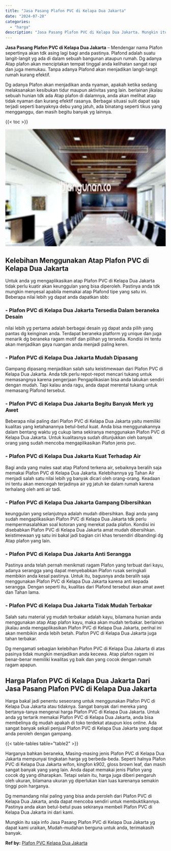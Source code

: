 ```yaml
---
title: "Jasa Pasang Plafon PVC di Kelapa Dua Jakarta"
date: "2024-07-28"
categories: 
  - "harga"
description: "Jasa Pasang Plafon PVC di Kelapa Dua Jakarta. Mungkin itu saja info Jasa Pasang Plafon PVC di Kelapa Dua Jakarta yg dapat kami uraikan, Mudah-mudahan berguna..."
---
```


**Jasa Pasang Plafon PVC di Kelapa Dua Jakarta** – Mendengar nama Plafon sepertinya akan tdk asing lagi bagi anda pastinya. Plafond adalah suatu langit-langit yg ada di dalam sebuah bangunan ataupun rumah. Dg adanya Atap plafon akan menciptakan tempat tinggal anda kelihatan sangat rapi dan juga memukau. Tanpa adanya Plafond akan menjadikan langit-langit rumah kurang efektif.

Dg adanya Plafon akan menjadikan anda nyaman, apakah ketika sedang melaksanakan kesibukan tidur maupun aktivitas yang lain. berlainan jikalau sebuah hunian tdk ada Atap plafon di dalamnya, anda akan melihat atap tidak nyaman dan kurang efektif rasanya. Berbagai situasi sulit dapat saja terjadi seperti banyaknya debu yang jatuh, ada binatang seperti tikus yang mengganggu, dan masih begitu banyak yg lainnya.

{{< toc >}}

![Jasa Pasang Plafon PVC di Kelapa Dua Jakarta](/images/flafond-pvc-murah13.png)

## Kelebihan Menggunakan Atap Plafon PVC di Kelapa Dua Jakarta

Untuk anda yg mengaplikasikan atap Plafon PVC di Kelapa Dua Jakarta tidak perlu kuatir akan keunggulan yang bisa diperoleh. Pastinya anda tdk mungkin menyesal apabila memakai atap Plafond tipe yang satu ini. Beberapa nilai lebih yg dapat anda dapatkan sbb:

### \- Plafon PVC di Kelapa Dua Jakarta Tersedia Dalam beraneka Desain

nilai lebih yg pertama adalah berbagai desain yg dapat anda pilih yang pantas dg keinginan anda. Terdapat beraneka platform yg unique dan juga menarik dg beraneka ragam motif dan pilihan yg tersedia. Kondisi ini tentu akan menjadikan gaya ruangan anda menjadi paling keren.

### \- Plafon PVC di Kelapa Dua Jakarta Mudah Dipasang

Gampang dipasang menjadikan salah satu keistimewaan dari Plafon PVC di Kelapa Dua Jakarta. Anda tdk perlu repot-repot mencari tukang untuk memasangnya karena pengerjaan Pengaplikasian bisa anda lakukan sendiri dengan mudah. Tapi kalau anda ragu, anda dapat merental tukang untuk memasang Plafond tersebut.

### \- Plafon PVC di Kelapa Dua Jakarta Begitu Banyak Merk yg Awet

Beberapa nilai paling dari Plafon PVC di Kelapa Dua Jakarta yaitu memiliki kualitas yang ketahanannya betul-betul kuat. Anda bisa menggunakannya dalam bentang waktu yg cukup lama sekiranya menggunakan Plafon PVC di Kelapa Dua Jakarta. Untuk kualitasnya sudah ditunjukkan oleh banyak orang yang sudah mencoba mengaplikasikan Plafon jenis pvc.

### \- Plafon PVC di Kelapa Dua Jakarta Kuat Terhadap Air

Bagi anda yang males saat atap Plafond terkena air, sebaiknya beralih saja memakai Plafon PVC di Kelapa Dua Jakarta. Kelebihannya yg Tahan Air menjadi salah satu nilai lebih yg banyak dicari oleh orang-orang. Keadaan ini tentu akan mencegah terjadinya air yg jatuh ke dalam rumah karena terhalang oleh anti air tadi.

### \- Plafon PVC di Kelapa Dua Jakarta Gampang Dibersihkan

keunggulan yang selanjutnya adalah mudah dibersihkan. Bagi anda yang sudah mengaplikasikan Plafon PVC di Kelapa Dua Jakarta tdk perlu mempermasalahkan soal kotoran yang merekat pada plafon. Kondisi ini disebabkan Plafon PVC di Kelapa Dua Jakarta amat mudah dibersihkan. keistimewaan yg satu ini bakal jadi bagian ciri khas tersendiri dibandingi dg Atap plafon yang lain.

### \- Plafon PVC di Kelapa Dua Jakarta Anti Serangga

Pastinya anda telah pernah menikmati ragam Plafon yang terbuat dari kayu, adanya serangga yang dapat menyebabkan Plafon rusak seringkali membikin anda kesal pastinya. Untuk itu, bagusnya anda beralih saja menggunakan Plafon PVC di Kelapa Dua Jakarta karena anti kepada serangga. Dengan seperti itu, kualitas dari Plafond tersebut akan amat awet dan Tahan lama.

### \- Plafon PVC di Kelapa Dua Jakarta Tidak Mudah Terbakar

Salah satu material yg mudah terbakar adalah kayu, bilamana hunian anda menggunakan atap Atap plafon kayu, maka akan mudah terbakar. berlainan jikalau anda mengaplikasikan Plafon PVC di Kelapa Dua Jakarta, perihal ini akan membikin anda lebih betah. Plafon PVC di Kelapa Dua Jakarta juga tahan terbakar.

Dg mengamati sebagian kelebihan Plafon PVC di Kelapa Dua Jakarta di atas pasinya tidak mungkin menjadikan anda kecewa. Atap plafon ragam ini benar-benar memiliki kwalitas yg baik dan yang cocok dengan rumah ragam apapun.

## Harga Plafon PVC di Kelapa Dua Jakarta Dari Jasa Pasang Plafon PVC di Kelapa Dua Jakarta

Harga bakal jadi penentu seseorang untuk menggunakan Plafon PVC di Kelapa Dua Jakarta atau tidaknya. Sangat banyak dari mereka yang bertanya-tanya mengenai harga Plafon PVC di Kelapa Dua Jakarta. Untuk anda yg tertarik memakai Plafon PVC di Kelapa Dua Jakarta, anda bisa membelinya dg mudah apakah di toko terdekat ataupun kios online. Ada sangat banyak sekali penjual Plafon PVC di Kelapa Dua Jakarta yang dapat anda peroleh dengan gampang.

{{< table-tables table="table2" >}}

Harganya bahkan beraneka, Masing-masing jenis Plafon PVC di Kelapa Dua Jakarta mempunyai tingkatan harga yg berbeda-beda. Seperti halnya Plafon PVC di Kelapa Dua Jakarta wifon, kingfon k902, gloss brown leaf, dan masih sangat banyak yang yang lain. Anda dapat memakai jenis Plafon yang cocok dg yang diharapkan. Tetapi selain itu, harga juga diberi pengaruh oleh ukuran, bilamana ukuran yg diperlukan kian luas karenanya semakin tinggi poin harganya.

Dg memandang nilai paling yang bisa anda peroleh dari Plafon PVC di Kelapa Dua Jakarta, anda dapat mencoba sendiri untuk membuktikannya. Pastinya anda akan betul-betul puas sekiranya membeli Plafon PVC di Kelapa Dua Jakarta ini dari kami.

Mungkin itu saja info Jasa Pasang Plafon PVC di Kelapa Dua Jakarta yg dapat kami uraikan, Mudah-mudahan berguna untuk anda, terimakasih banyak.

**Ref by:** [Plafon PVC Kelapa Dua Jakarta](https://id.wikipedia.org/wiki/Plafon)
